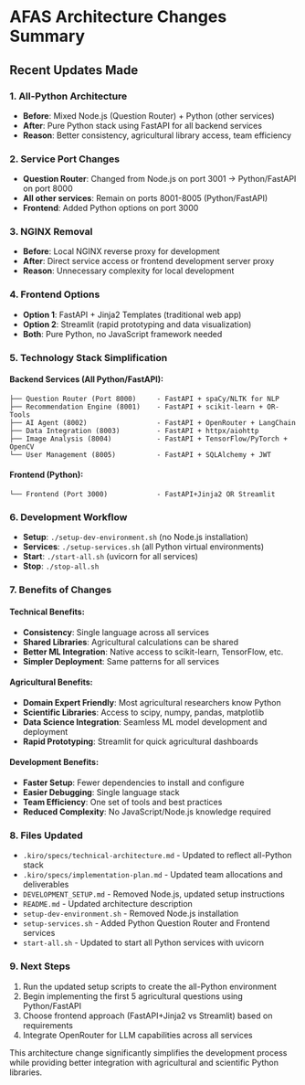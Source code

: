 # AFAS Architecture Changes Summary

## Recent Updates Made

### 1. **All-Python Architecture**
- **Before**: Mixed Node.js (Question Router) + Python (other services)
- **After**: Pure Python stack using FastAPI for all backend services
- **Reason**: Better consistency, agricultural library access, team efficiency

### 2. **Service Port Changes**
- **Question Router**: Changed from Node.js on port 3001 → Python/FastAPI on port 8000
- **All other services**: Remain on ports 8001-8005 (Python/FastAPI)
- **Frontend**: Added Python options on port 3000

### 3. **NGINX Removal**
- **Before**: Local NGINX reverse proxy for development
- **After**: Direct service access or frontend development server proxy
- **Reason**: Unnecessary complexity for local development

### 4. **Frontend Options**
- **Option 1**: FastAPI + Jinja2 Templates (traditional web app)
- **Option 2**: Streamlit (rapid prototyping and data visualization)
- **Both**: Pure Python, no JavaScript framework needed

### 5. **Technology Stack Simplification**

#### Backend Services (All Python/FastAPI):
```
├── Question Router (Port 8000)     - FastAPI + spaCy/NLTK for NLP
├── Recommendation Engine (8001)    - FastAPI + scikit-learn + OR-Tools
├── AI Agent (8002)                 - FastAPI + OpenRouter + LangChain
├── Data Integration (8003)         - FastAPI + httpx/aiohttp
├── Image Analysis (8004)           - FastAPI + TensorFlow/PyTorch + OpenCV
└── User Management (8005)          - FastAPI + SQLAlchemy + JWT
```

#### Frontend (Python):
```
└── Frontend (Port 3000)            - FastAPI+Jinja2 OR Streamlit
```

### 6. **Development Workflow**
- **Setup**: `./setup-dev-environment.sh` (no Node.js installation)
- **Services**: `./setup-services.sh` (all Python virtual environments)
- **Start**: `./start-all.sh` (uvicorn for all services)
- **Stop**: `./stop-all.sh`

### 7. **Benefits of Changes**

#### Technical Benefits:
- **Consistency**: Single language across all services
- **Shared Libraries**: Agricultural calculations can be shared
- **Better ML Integration**: Native access to scikit-learn, TensorFlow, etc.
- **Simpler Deployment**: Same patterns for all services

#### Agricultural Benefits:
- **Domain Expert Friendly**: Most agricultural researchers know Python
- **Scientific Libraries**: Access to scipy, numpy, pandas, matplotlib
- **Data Science Integration**: Seamless ML model development and deployment
- **Rapid Prototyping**: Streamlit for quick agricultural dashboards

#### Development Benefits:
- **Faster Setup**: Fewer dependencies to install and configure
- **Easier Debugging**: Single language stack
- **Team Efficiency**: One set of tools and best practices
- **Reduced Complexity**: No JavaScript/Node.js knowledge required

### 8. **Files Updated**
- `.kiro/specs/technical-architecture.md` - Updated to reflect all-Python stack
- `.kiro/specs/implementation-plan.md` - Updated team allocations and deliverables
- `DEVELOPMENT_SETUP.md` - Removed Node.js, updated setup instructions
- `README.md` - Updated architecture description
- `setup-dev-environment.sh` - Removed Node.js installation
- `setup-services.sh` - Added Python Question Router and Frontend services
- `start-all.sh` - Updated to start all Python services with uvicorn

### 9. **Next Steps**
1. Run the updated setup scripts to create the all-Python environment
2. Begin implementing the first 5 agricultural questions using Python/FastAPI
3. Choose frontend approach (FastAPI+Jinja2 vs Streamlit) based on requirements
4. Integrate OpenRouter for LLM capabilities across all services

This architecture change significantly simplifies the development process while providing better integration with agricultural and scientific Python libraries.
